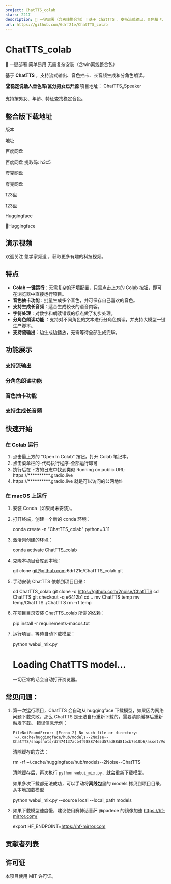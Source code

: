 ```yaml
---
project: ChatTTS_colab
stars: 2217
description: 🚀 一键部署（含离线整合包）！基于 ChatTTS ，支持流式输出、音色抽卡、长音频生成和分角色朗读。简单易用，无需复杂安装。
url: https://github.com/6drf21e/ChatTTS_colab
---
```


ChatTTS\_colab
==============

🚀 一键部署 简单易用 无需复杂安装（含win离线整合包）

基于 **ChatTTS** ，支持流式输出、音色抽卡、长音频生成和分角色朗读。

**🏆稳定说话人音色库/区分男女已开源** 项目地址： ChatTTS\_Speaker

支持按男女、年龄、特征查找稳定音色。

整合版下载地址
-------

版本

地址

百度网盘

百度网盘 提取码: h3c5

夸克网盘

夸克网盘

123盘

123盘

Huggingface

🤗Huggingface

演示视频
----

欢迎关注 氪学家频道 ，获取更多有趣的科技视频。

特点
--

-   **Colab 一键运行**：无需复杂的环境配置，只需点击上方的 Colab 按钮，即可在浏览器中直接运行项目。
-   **音色抽卡功能**：批量生成多个音色，并可保存自己喜欢的音色。
-   **支持生成长音频**：适合生成较长的语音内容。
-   **字符处理**：对数字和朗读错误的标点做了初步处理。
-   **分角色朗读功能** ：支持对不同角色的文本进行分角色朗读，并支持大模型一键生产脚本。
-   **支持流输出**：边生成边播放，无需等待全部生成完毕。

功能展示
----

### 支持流输出

### 分角色朗读功能

### 音色抽卡功能

### 支持生成长音频

快速开始
----

### 在 Colab 运行

1.  点击最上方的 "Open In Colab" 按钮，打开 Colab 笔记本。
2.  点击菜单栏的–代码执行程序–全部运行即可
3.  执行后在下方的日志中找到类似 Running on public URL: https://\*\*\*\*\*\*\*\*\*\*.gradio.live
4.  https://\*\*\*\*\*\*\*\*\*\*.gradio.live 就是可以访问的公网地址

### 在 macOS 上运行

1.  安装 Conda（如果尚未安装）。
2.  打开终端，创建一个新的 conda 环境：
    
    conda create -n "ChatTTS\_colab" python=3.11
    
3.  激活刚创建的环境：
    
    conda activate ChatTTS\_colab
    
4.  克隆本项目仓库到本地：
    
    git clone git@github.com:6drf21e/ChatTTS\_colab.git
    
5.  手动安装 ChatTTS 依赖到项目目录：
    
    cd ChatTTS\_colab
    git clone -q https://github.com/2noise/ChatTTS
    cd ChatTTS
    git checkout -q e6412b1
    cd ..
    mv ChatTTS temp
    mv temp/ChatTTS ./ChatTTS
    rm -rf temp
    
6.  在项目目录安装 ChatTTS\_colab 所需的依赖：
    
    pip install -r requirements-macos.txt
    
7.  运行项目，等待自动下载模型：
    
    python webui\_mix.py
    # Loading ChatTTS model...
    
    一切正常的话会自动打开浏览器。

常见问题：
-----

1.  第一次运行项目，ChatTTS 会自动从 huggingface 下载模型，如果因为网络问题下载失败，那么 ChatTTS 是无法自行重新下载的，需要清除缓存后重新触发下载。 错误信息示例：
    
    ```
    FileNotFoundError: [Errno 2] No such file or directory: '~/.cache/huggingface/hub/models--2Noise--ChatTTS/snapshots/d7474137acb4f988874e5d57ad88d81bcb7e10b6/asset/Vocos.pt'
    ```
    
    清除缓存的方法：
    
    rm -rf ~/.cache/huggingface/hub/models--2Noise--ChatTTS
    
    清除缓存后，再次执行 `python webui_mix.py`，就会重新下载模型。
    
    如果多次下载都无法成功，可以手动将**离线包**里的 models 拷贝到项目目录，从本地加载模型
    
       python webui\_mix.py --source local --local\_path models
    
2.  如果下载模型速度慢，建议使用赛博活菩萨 @padeoe 的镜像加速 https://hf-mirror.com/
    
     export HF\_ENDPOINT=https://hf-mirror.com
    

贡献者列表
-----

许可证
---

本项目使用 MIT 许可证。
